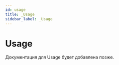 ```yaml
---
id: usage
title: _Usage
sidebar_label: _Usage
---
```


# Usage

Документация для Usage будет добавлена позже.
